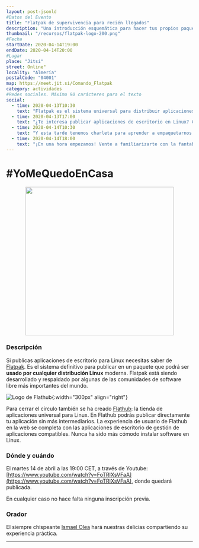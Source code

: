 ```yaml
---
layout: post-jsonld
#Datos del Evento
title: "Flatpak de supervivencia para recién llegados"
description: "Una introducción esquemática para hacer tus propios paquetes de software compatibles con todos los Linux"
thumbnail: "/recursos/flatpak-logo-200.png"
#Fecha
startDate: 2020-04-14T19:00
endDate: 2020-04-14T20:00
#Lugar
place: "Jitsi"
street: Online"
locality: "Almería"
postalCode: "04001"
map: https://meet.jit.si/Comando_Flatpak
category: actividades
#Redes sociales. Máximo 90 carácteres para el texto
social:
  - time: 2020-04-13T10:30
    text: "Flatpak es el sistema universal para distribuir aplicaciones de escritorio en _cualquier_ Linux. Vente a conocerlo #YoMeQuedoEnCasa"
  - time: 2020-04-13T17:00
    text: "¿Te interesa publicar aplicaciones de escritorio en Linux? Con Flatpak el futuro es ahora y te lo explicamos mañana a las 19:00 #YoMeQuedoEnCasa"	
  - time: 2020-04-14T10:30
    text: "Y esta tarde tenemos charleta para aprender a empaquetarnos software con Flatpak #YoMeQuedoEnCasa"
  - time: 2020-04-14T18:00
    text: "¡En una hora empezamos! Vente a familiarizarte con la fantabulosa cosa que es Flatpak #YoMeQuedoEnCasa"
---
```


# \#YoMeQuedoEnCasa

<center><img src="https://hacklabalmeria.net/recursos/flatpak-truck.png" style="width: 400px"></center>

### Descripción

 Si publicas aplicaciones de escritorio para Linux necesitas saber de [Flatpak](https://flatpak.org/). Es el sistema definitivo para publicar en un paquete que podrá ser __usado por cualquier distribución Linux__ moderna. Flatpak está siendo desarrollado y respaldado por algunas de las comunidades de software libre más importantes del mundo.

![Logo de Flathub](https://flathub.org/assets/themes/flathub/flathub-logo-toolbar.svg){:width="300px" align="right"}

 Para cerrar el círculo también se ha creado [Flathub](https://flathub.org): la tienda de aplicaciones universal para Linux. En Flathub podrás publicar directamente tu aplicación sin más intermediarios. La experiencia de usuario de Flathub en la web se completa con las aplicaciones de escritorio de gestión de aplicaciones compatibles. Nunca ha sido más cómodo instalar software en Linux.

### Dónde y cuándo

El martes 14 de abril a las 19:00 CET, a través de Youtube: [https://www.youtube.com/watch?v=FoTRIXsVFaA](https://www.youtube.com/watch?v=FoTRIXsVFaA), donde quedará publicada.

En cualquier caso no hace falta ninguna inscripción previa.

### Orador

El siempre chispeante [Ismael Olea](https://twitter.com/olea) hará nuestras delicias compartiendo su experiencia práctica.

---
